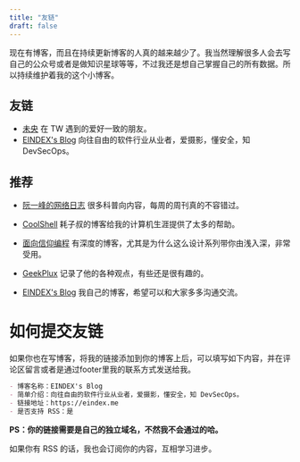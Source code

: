 ```yaml
---
title: "友链"
draft: false
---
```


现在有博客，而且在持续更新博客的人真的越来越少了。我当然理解很多人会去写自己的公众号或者是做知识星球等等，不过我还是想自己掌握自己的所有数据。所以持续维护着我的这个小博客。

## 友链



- [未央](https://dao1314.com/) 在 TW 遇到的爱好一致的朋友。
- [EINDEX's Blog](https://eindex.me) 向往自由的软件行业从业者，爱摄影，懂安全，知 DevSecOps。

## 推荐
- [阮一峰的网络日志](https://www.ruanyifeng.com/blog/) 很多科普向内容，每周的周刊真的不容错过。
- [CoolShell](https://coolshell.cn/) 耗子叔的博客给我的计算机生涯提供了太多的帮助。
- [面向信仰编程](https://draveness.me/) 有深度的博客，尤其是为什么这么设计系列带你由浅入深，非常受用。
- [GeekPlux](https://geekplux.com/) 记录了他的各种观点，有些还是很有趣的。

- [EINDEX's Blog](https://eindex.me) 我自己的博客，希望可以和大家多多沟通交流。

# 如何提交友链


如果你也在写博客，将我的链接添加到你的博客上后，可以填写如下内容，并在评论区留言或者是通过footer里我的联系方式发送给我。

```markdown
- 博客名称：EINDEX's Blog
- 简单介绍：向往自由的软件行业从业者，爱摄影，懂安全，知 DevSecOps。
- 链接地址：https://eindex.me
- 是否支持 RSS：是
```

**PS：你的链接需要是自己的独立域名，不然我不会通过的哈。**

如果你有 RSS 的话，我也会订阅你的内容，互相学习进步。